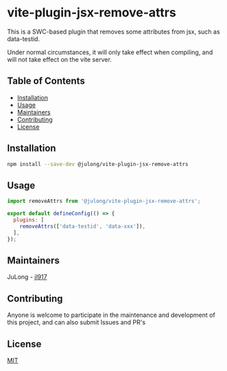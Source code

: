 # vite-plugin-jsx-remove-attrs

This is a SWC-based plugin that removes some attributes from jsx, such as data-testid.

Under normal circumstances, it will only take effect when compiling, and will not take effect on the vite server.



## Table of Contents

- [Installation](#installation)
- [Usage](#usage)
- [Maintainers](#maintainers)
- [Contributing](#contributing)
- [License](#license)



## Installation

```sh
npm install --save-dev @julong/vite-plugin-jsx-remove-attrs
```



## Usage


```jsx
import removeAttrs from '@julong/vite-plugin-jsx-remove-attrs';

export default defineConfig(() => {
  plugins: [
    removeAttrs(['data-testid', 'data-xxx']),
  ],
});
```


## Maintainers

JuLong - [jl917](c)



## Contributing

Anyone is welcome to participate in the maintenance and development of this project, and can also submit Issues and PR's



## License

[MIT](https://github.com/jl917/jnpkg/blob/master/LICENSE)

